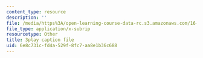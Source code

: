 ```yaml
---
content_type: resource
description: ''
file: /media/https%3A/open-learning-course-data-rc.s3.amazonaws.com/16-885j-aircraft-systems-engineering-fall-2005/6e8c731cfd4a529f8fc7aa8e1b36c688_Fo8v7juSgRw.vtt
file_type: application/x-subrip
resourcetype: Other
title: 3play caption file
uid: 6e8c731c-fd4a-529f-8fc7-aa8e1b36c688
---
```

